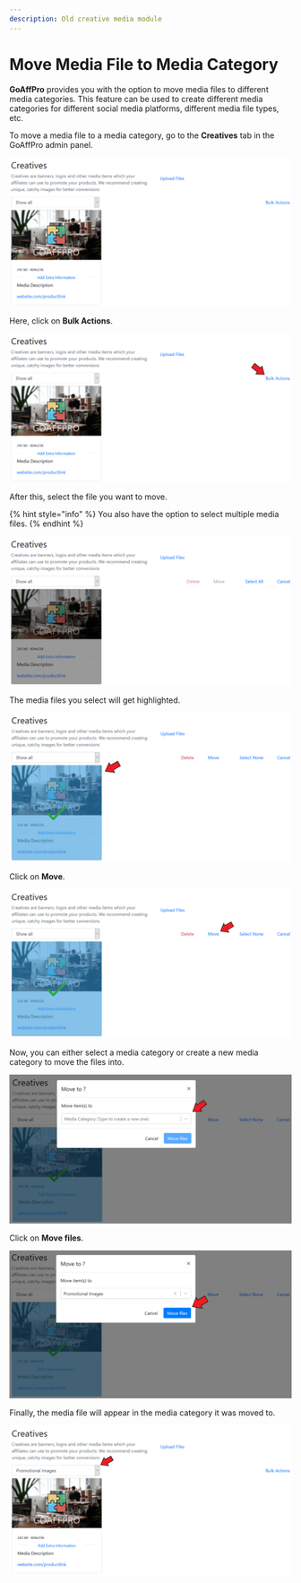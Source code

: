 ```yaml
---
description: Old creative media module
---
```


# Move Media File to Media Category

**GoAffPro** provides you with the option to move media files to different media categories. This feature can be used to create different media categories for different social media platforms, different media file types, etc.

To move a media file to a media category, go to the **Creatives** tab in the GoAffPro admin panel.

![Creatives tab](<../../../.gitbook/assets/Annotation 2019-12-31 140308 (1).png>)

Here, click on **Bulk Actions**.

![Click on Bulk Actions](<../../../.gitbook/assets/Annotation 2019-12-31 140308.png>)

After this, select the file you want to move.

{% hint style="info" %}
You also have the option to select multiple media files.
{% endhint %}

![Select media files](<../../../.gitbook/assets/Annotation 2019-12-31 140723.png>)

The media files you select will get highlighted.&#x20;

![Selected media files](<../../../.gitbook/assets/Annotation 2019-12-31 140841.png>)

Click on **Move**.

![Click on Move](<../../../.gitbook/assets/Annotation 2019-12-31 140841 (1).png>)

Now, you can either select a media category or create a new media category to move the files into.&#x20;

![Select or create a media category](<../../../.gitbook/assets/Annotation 2019-12-31 141544.png>)

Click on **Move files**.

![Click on Move files](<../../../.gitbook/assets/Annotation 2019-12-31 141752.png>)

Finally, the media file will appear in the media category it was moved to.

![](<../../../.gitbook/assets/Annotation 2019-12-31 141917.png>)
